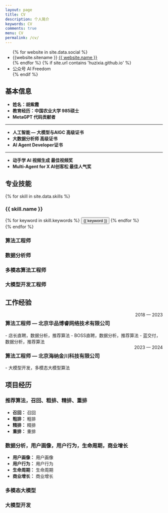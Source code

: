 ```yaml
---
layout: page
title: CV
description: 个人简介
keywords: CV
comments: true
menu: CV
permalink: /cv/
---
```



<ul class="flex-container">
{% for website in site.data.social %}
<li>{{website.sitename }} <a href="{{ website.url }}" target="_blank">{{ website.name }}</a></li>
{% endfor %}
{% if site.url contains 'huzixia.github.io' %}
<li>公众号 AI Freedom <br /></li>
{% endif %}
</ul>


## 基本信息

- **姓名：胡紫霞**
- **教育经历：中国农业大学 985硕士**
- **MetaGPT 代码贡献者**

---

- **人工智能 — 大模型与AIGC 高级证书**
- **大数据分析师 高级证书**
- **AI Agent Developer证书**

---


- **动手学 AI 视频生成 最佳视频奖**
- **Multi-Agent for X AI创客松 最佳人气奖**




## 专业技能


{% for skill in site.data.skills %}
### {{ skill.name }}
<div class="btn-inline">
{% for keyword in skill.keywords %}
<button class="btn btn-outline" type="button">{{ keyword }}</button>
{% endfor %}
</div>
{% endfor %}

### 算法工程师

### 数据分析师

### 多模态算法工程师

### 大模型开发工程师


## 工作经验

<div style="display: flex; justify-content: space-between;">
    <h3>算法工程师 — 北京华品博睿网络技术有限公司</h3> <span style="text-align: right">2018 — 2023</span>
</div>
- 店长直聘，数据分析，推荐算法
- BOSS直聘，数据分析，推荐算法
- 蓝交付，数据分析，推荐算法



<div style="display: flex; justify-content: space-between;">
    <h3>算法工程师 — 北京海纳金川科技有限公司</h3> <span style="text-align: right">2023 — 2024</span>
</div>
- 大模型开发，多模态大模型算法


## 项目经历

### 推荐算法，召回、粗排、精排、重排

- **召回：** 召回
- **粗排：** 粗排
- **精排：** 精排
- **重排：** 重排

### 数据分析，用户画像，用户行为，生命周期，商业增长

- **用户画像：** 用户画像
- **用户行为：** 用户行为
- **生命周期：** 生命周期
- **商业增长：** 商业增长


### 多模态大模型


### 大模型开发



